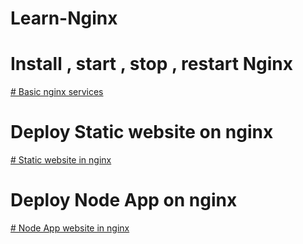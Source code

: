 # Learn-Nginx

# Install , start , stop , restart Nginx
<a href="https://github.com/ABOBAKAR-IT/Learn-Nginx/blob/master/basic%20nginx%20services.md"  > # Basic nginx services</a>

# Deploy Static website on nginx
<a href="https://github.com/ABOBAKAR-IT/Learn-Nginx/blob/master/static%20website%20in%20nginx.md"  > # Static website in nginx</a>


# Deploy Node App on nginx
<a href="https://github.com/ABOBAKAR-IT/Learn-Nginx/blob/master/Node%20App%20website%20in%20nginx.md"  > # Node App website in nginx</a>